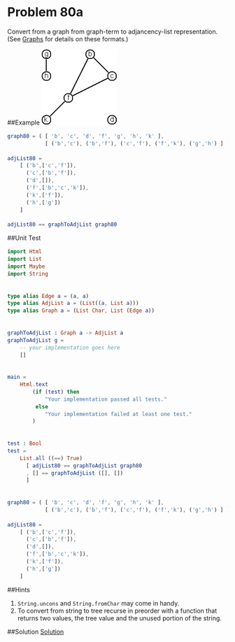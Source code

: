 # Problem 80a

Convert from a graph from graph-term to adjancency-list representation. (See [Graphs](../graphs.md) for details on these formats.)

##Example
![](../i/graph1.gif)

```elm
graph80 = ( [ 'b', 'c', 'd', 'f', 'g', 'h', 'k' ],
            [ ('b','c'), ('b','f'), ('c','f'), ('f','k'), ('g','h') ] )

adjList80 = 
    [ ('b',['c','f']), 
      ('c',['b','f']), 
      ('d',[]), 
      ('f',['b','c','k']), 
      ('k',['f']), 
      ('h',['g'])
    ]

adjList80 == graphToAdjList graph80

```
##Unit Test
```elm
import Html
import List
import Maybe
import String


type alias Edge a = (a, a)
type alias AdjList a = (List((a, List a)))
type alias Graph a = (List Char, List (Edge a))


graphToAdjList : Graph a -> AdjList a
graphToAdjList g = 
    -- your implementation goes here
    []


main =
    Html.text
        (if (test) then
            "Your implementation passed all tests."
         else
            "Your implementation failed at least one test."
        )


test : Bool
test =
    List.all ((==) True)
      [ adjList80 == graphToAdjList graph80
      , [] == graphToAdjList ([], [])
      ]


graph80 = ( [ 'b', 'c', 'd', 'f', 'g', 'h', 'k' ],
            [ ('b','c'), ('b','f'), ('c','f'), ('f','k'), ('g','h') ] )

adjList80 = 
    [ ('b',['c','f']), 
      ('c',['b','f']), 
      ('d',[]), 
      ('f',['b','c','k']), 
      ('k',['f']), 
      ('h',['g'])
    ]
```

##Hints
1. ```String.uncons``` and ```String.fromChar``` may come in handy.
2. To convert from string to tree recurse in preorder with a function that returns two values, the tree value and the unused portion of the string. 


##Solution
[Solution](../s/s69.md)